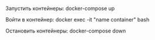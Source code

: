 <p>Запустить контейнеры: docker-compose up</p>
<p>Войти в контейнер: docker exec -it "name container" bash</p>
<p>Остановить контейнеры: docker-compose down</p>